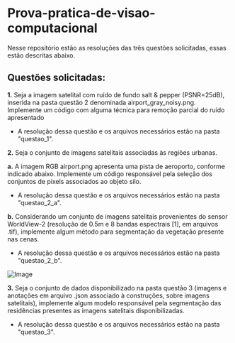 # Prova-pratica-de-visao-computacional

Nesse repositório estão as resoluções das três questões solicitadas, essas estão descritas abaixo.

## Questões solicitadas: 

**1.**	Seja a imagem satelital com ruído de fundo salt & pepper (PSNR=25dB), inserida na pasta questão 2 denominada airport_gray_noisy.png. Implemente um código com alguma técnica para remoção parcial do ruído apresentado

- A resolução dessa questão e os arquivos necessários estão na pasta "questao_1".

**2.**	Seja o conjunto de imagens satelitais associadas às regiões urbanas.

**a.**	A imagem RGB airport.png apresenta uma pista de aeroporto, conforme indicado abaixo. Implemente um código responsável pela seleção dos conjuntos de pixels associados ao objeto silo.

- A resolução dessa questão e os arquivos necessários estão na pasta "questao_2_a".

**b.**	Considerando um conjunto de imagens satelitais provenientes do sensor WorldView-2 (resolução de 0.5m e 8 bandas espectrais [1], em arquivos .tif), implemente algum método para segmentação da vegetação presente nas cenas.

- A resolução dessa questão e os arquivos necessários estão na pasta "questao_2_b".

![Image](https://github.com/users/krol08/projects/2/assets/18285251/4ab5ae79-896d-4b68-b7c3-11d13d14b119)



**3.**	Seja o conjunto de dados disponibilizado na pasta questão 3 (imagens e anotações em arquivo .json associado à construções, sobre imagens satelitais), implemente algum modelo responsável pela segmentação das residências presentes as imagens satelitais disponibilizadas.

- A resolução dessa questão e os arquivos necessários estão na pasta "questao_3".
